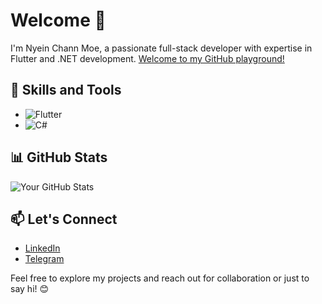 # Welcome 👋

I'm Nyein Chann Moe, a passionate full-stack developer with expertise in Flutter and .NET development. [Welcome to my GitHub playground!](https://github.com/InnwaCommunity)

## 🚀 Skills and Tools

- ![Flutter](https://img.shields.io/badge/Flutter-0078D6?style=for-the-badge&logo=flutter&logoColor=white)
- ![C#](https://img.shields.io/badge/C%23-239120?style=for-the-badge&logo=c-sharp&logoColor=white)

## 📊 GitHub Stats

![Your GitHub Stats](https://github-readme-stats.vercel.app/api?username=nyeinchann2001&show_icons=true&hide=contribs,prs&theme=radical)


## 📫 Let's Connect

- [LinkedIn](https://www.linkedin.com/in/nyein-chann-m-366928273)
- [Telegram](https://t.me/nyeinchannmoe)

Feel free to explore my projects and reach out for collaboration or just to say hi! 😊



<!--
**nyeinchann2001/nyeinchann2001** is a ✨ _special_ ✨ repository because its `README.md` (this file) appears on your GitHub profile.

Here are some ideas to get you started:

- 🔭 I’m currently working on ...
- 🌱 I’m currently learning ...
- 👯 I’m looking to collaborate on ...
- 🤔 I’m looking for help with ...
- 💬 Ask me about ...
- 📫 How to reach me: ...
- 😄 Pronouns: ...
- ⚡ Fun fact: ...
-->
